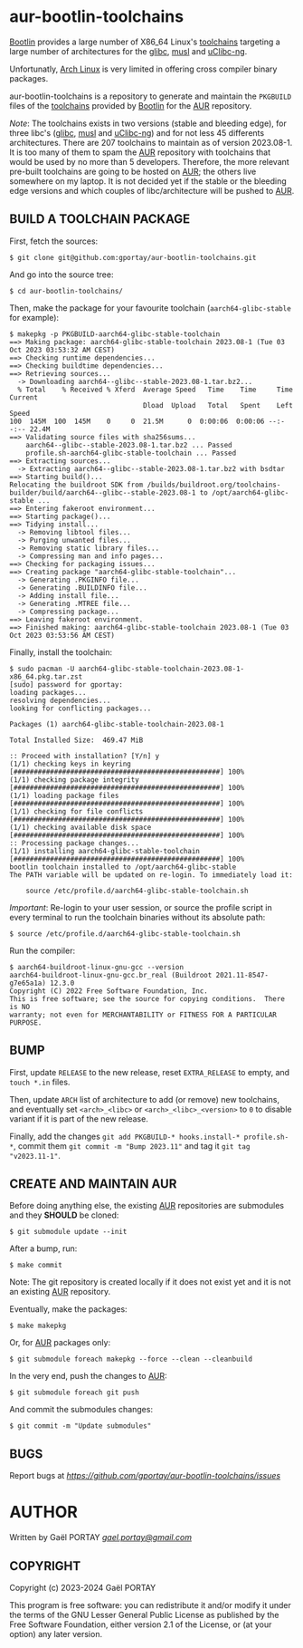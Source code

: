 # aur-bootlin-toolchains

[Bootlin] provides a large number of X86_64 Linux's [toolchains] targeting a
large number of architectures for the [glibc], [musl] and [uClibc-ng].

Unfortunatly, [Arch Linux] is very limited in offering cross compiler binary
packages.

aur-bootlin-toolchains is a repository to generate and maintain the `PKGBUILD`
files of the [toolchains] provided by [Bootlin] for the [AUR] repository.

_Note_: The toolchains exists in two versions (stable and bleeding edge), for
three libc's ([glibc], [musl] and [uClibc-ng]) and for not less 45 differents
architectures. There are 207 toolchains to maintain as of version 2023.08-1.
It is too many of them to spam the [AUR] repository with toolchains that would
be used by no more than 5 developers. Therefore, the more relevant pre-built
toolchains are going to be hosted on [AUR]; the others live somewhere on my
laptop. It is not decided yet if the stable or the bleeding edge versions and
which couples of libc/architecture will be pushed to [AUR].

## BUILD A TOOLCHAIN PACKAGE

First, fetch the sources:

	$ git clone git@github.com:gportay/aur-bootlin-toolchains.git

And go into the source tree:

	$ cd aur-bootlin-toolchains/

Then, make the package for your favourite toolchain (`aarch64-glibc-stable` for
example):

	$ makepkg -p PKGBUILD-aarch64-glibc-stable-toolchain
	==> Making package: aarch64-glibc-stable-toolchain 2023.08-1 (Tue 03 Oct 2023 03:53:32 AM CEST)
	==> Checking runtime dependencies...
	==> Checking buildtime dependencies...
	==> Retrieving sources...
	  -> Downloading aarch64--glibc--stable-2023.08-1.tar.bz2...
	  % Total    % Received % Xferd  Average Speed   Time    Time     Time  Current
	                                 Dload  Upload   Total   Spent    Left  Speed
	100  145M  100  145M    0     0  21.5M      0  0:00:06  0:00:06 --:--:-- 22.4M
	==> Validating source files with sha256sums...
	    aarch64--glibc--stable-2023.08-1.tar.bz2 ... Passed
	    profile.sh-aarch64-glibc-stable-toolchain ... Passed
	==> Extracting sources...
	  -> Extracting aarch64--glibc--stable-2023.08-1.tar.bz2 with bsdtar
	==> Starting build()...
	Relocating the buildroot SDK from /builds/buildroot.org/toolchains-builder/build/aarch64--glibc--stable-2023.08-1 to /opt/aarch64-glibc-stable ...
	==> Entering fakeroot environment...
	==> Starting package()...
	==> Tidying install...
	  -> Removing libtool files...
	  -> Purging unwanted files...
	  -> Removing static library files...
	  -> Compressing man and info pages...
	==> Checking for packaging issues...
	==> Creating package "aarch64-glibc-stable-toolchain"...
	  -> Generating .PKGINFO file...
	  -> Generating .BUILDINFO file...
	  -> Adding install file...
	  -> Generating .MTREE file...
	  -> Compressing package...
	==> Leaving fakeroot environment.
	==> Finished making: aarch64-glibc-stable-toolchain 2023.08-1 (Tue 03 Oct 2023 03:53:56 AM CEST)

Finally, install the toolchain:

	$ sudo pacman -U aarch64-glibc-stable-toolchain-2023.08-1-x86_64.pkg.tar.zst 
	[sudo] password for gportay: 
	loading packages...
	resolving dependencies...
	looking for conflicting packages...
	
	Packages (1) aarch64-glibc-stable-toolchain-2023.08-1
	
	Total Installed Size:  469.47 MiB
	
	:: Proceed with installation? [Y/n] y
	(1/1) checking keys in keyring                                                           [###################################################] 100%
	(1/1) checking package integrity                                                         [###################################################] 100%
	(1/1) loading package files                                                              [###################################################] 100%
	(1/1) checking for file conflicts                                                        [###################################################] 100%
	(1/1) checking available disk space                                                      [###################################################] 100%
	:: Processing package changes...
	(1/1) installing aarch64-glibc-stable-toolchain                                          [###################################################] 100%	
	bootlin toolchain installed to /opt/aarch64-glibc-stable
	The PATH variable will be updated on re-login. To immediately load it:
	
		source /etc/profile.d/aarch64-glibc-stable-toolchain.sh

_Important_: Re-login to your user session, or source the profile script in
every terminal to run the toolchain binaries without its absolute path:

	$ source /etc/profile.d/aarch64-glibc-stable-toolchain.sh 

Run the compiler:

	$ aarch64-buildroot-linux-gnu-gcc --version
	aarch64-buildroot-linux-gnu-gcc.br_real (Buildroot 2021.11-8547-g7e65a1a) 12.3.0
	Copyright (C) 2022 Free Software Foundation, Inc.
	This is free software; see the source for copying conditions.  There is NO
	warranty; not even for MERCHANTABILITY or FITNESS FOR A PARTICULAR PURPOSE.

## BUMP

First, update `RELEASE` to the new release, reset `EXTRA_RELEASE` to empty, and
`touch *.in` files.

Then, update `ARCH` list of architecture to add (or remove) new toolchains, and
eventually set `<arch>_<libc>` or `<arch>_<libc>_<version>` to `0` to disable
variant if it is part of the new release.

Finally, add the changes `git add PKGBUILD-* hooks.install-* profile.sh-*`,
commit them `git commit -m "Bump 2023.11"` and tag it `git tag "v2023.11-1"`.

## CREATE AND MAINTAIN AUR

Before doing anything else, the existing [AUR] repositories are submodules and
they **SHOULD** be cloned:

	$ git submodule update --init

After a bump, run:

	$ make commit

Note: The git repository is created locally if it does not exist yet and it is
not an existing [AUR] repository.

Eventually, make the packages:

	$ make makepkg

Or, for [AUR] packages only:

	$ git submodule foreach makepkg --force --clean --cleanbuild

In the very end, push the changes to [AUR]:

	$ git submodule foreach git push

And commit the submodules changes:

	$ git commit -m "Update submodules"

## BUGS

Report bugs at *https://github.com/gportay/aur-bootlin-toolchains/issues*

# AUTHOR

Written by Gaël PORTAY *gael.portay@gmail.com*

## COPYRIGHT

Copyright (c) 2023-2024 Gaël PORTAY

This program is free software: you can redistribute it and/or modify it under
the terms of the GNU Lesser General Public License as published by the Free
Software Foundation, either version 2.1 of the License, or (at your option) any
later version.

[AUR]: https://aur.archlinux.org/
[Arch Linux]: https://archlinux.org/
[Bootlin]: https://bootlin.com/
[glibc]: https://www.gnu.org/software/libc/
[musl]: https://www.musl-libc.org/
[toolchains]: https://toolchains.bootlin.com/
[uClibc-ng]: https://uclibc-ng.org/
